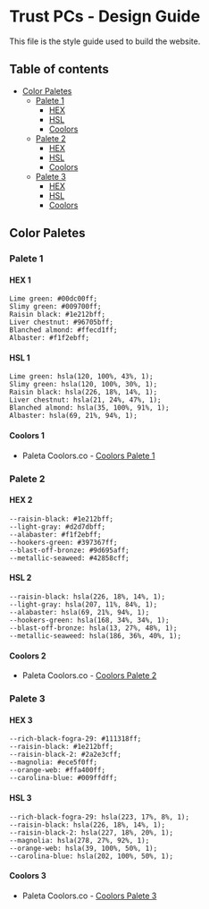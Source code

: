 # Trust PCs - Design Guide

This file is the style guide used to build the website. 

## Table of contents

- [Color Paletes](#color-paletes)
  - [Palete 1](#palete-1)
    - [HEX](#HEX-1)
    - [HSL](#HSL-1)
    - [Coolors](#Coolors-1)
  - [Palete 2](#palete-2)
      - [HEX](#HEX-2)
      - [HSL](#HSL-2)
      - [Coolors](#Coolors-2)
  - [Palete 3](#palete-3)
      - [HEX](#HEX-3)
      - [HSL](#HSL-3)
      - [Coolors](#Coolors-3)

## Color Paletes

### Palete 1
  #### HEX 1
    Lime green: #00dc00ff;
    Slimy green: #009700ff;
    Raisin black: #1e212bff;
    Liver chestnut: #96705bff;
    Blanched almond: #ffecd1ff;
    Albaster: #f1f2ebff;
    
#### HSL 1
    Lime green: hsla(120, 100%, 43%, 1);
    Slimy green: hsla(120, 100%, 30%, 1);
    Raisin black: hsla(226, 18%, 14%, 1);
    Liver chestnut: hsla(21, 24%, 47%, 1);
    Blanched almond: hsla(35, 100%, 91%, 1);
    Albaster: hsla(69, 21%, 94%, 1);
    
#### Coolors 1
- Paleta Coolors.co - [Coolors Palete 1](https://coolors.co/00dc00-009700-1e212b-96705b-ffecd1-f1f2eb)


### Palete 2

  #### HEX 2
    --raisin-black: #1e212bff;
    --light-gray: #d2d7dbff;
    --alabaster: #f1f2ebff;
    --hookers-green: #397367ff;
    --blast-off-bronze: #9d695aff;
    --metallic-seaweed: #42858cff;

  #### HSL 2
    --raisin-black: hsla(226, 18%, 14%, 1);
    --light-gray: hsla(207, 11%, 84%, 1);
    --alabaster: hsla(69, 21%, 94%, 1);
    --hookers-green: hsla(168, 34%, 34%, 1);
    --blast-off-bronze: hsla(13, 27%, 48%, 1);
    --metallic-seaweed: hsla(186, 36%, 40%, 1);

  #### Coolors 2
  - Paleta Coolors.co - [Coolors Palete 2](https://coolors.co/1e212b-d2d7db-f1f2eb-397367-9d695a-42858c)
   
 
 ### Palete 3

  #### HEX 3
    --rich-black-fogra-29: #111318ff;
    --raisin-black: #1e212bff;
    --raisin-black-2: #2a2e3cff;
    --magnolia: #ece5f0ff;
    --orange-web: #ffa400ff;
    --carolina-blue: #009ffdff;

  #### HSL 3
    --rich-black-fogra-29: hsla(223, 17%, 8%, 1);
    --raisin-black: hsla(226, 18%, 14%, 1);
    --raisin-black-2: hsla(227, 18%, 20%, 1);
    --magnolia: hsla(278, 27%, 92%, 1);
    --orange-web: hsla(39, 100%, 50%, 1);
    --carolina-blue: hsla(202, 100%, 50%, 1);

  #### Coolors 3
  - Paleta Coolors.co - [Coolors Palete 3](https://coolors.co/111318-1e212b-2a2e3c-ece5f0-ffa400-009ffd)
